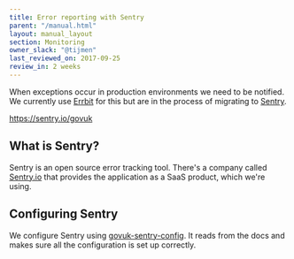 ```yaml
---
title: Error reporting with Sentry
parent: "/manual.html"
layout: manual_layout
section: Monitoring
owner_slack: "@tijmen"
last_reviewed_on: 2017-09-25
review_in: 2 weeks
---
```


When exceptions occur in production environments we need to be notified. We currently use [Errbit][] for this but are in the process of migrating to [Sentry][].

<https://sentry.io/govuk>

## What is Sentry?

Sentry is an open source error tracking tool. There's a company called [Sentry.io][] that provides the application as a SaaS product, which we're using.

## Configuring Sentry

We configure Sentry using [govuk-sentry-config][]. It reads from the docs and makes sure all the configuration is set up correctly.

[Errbit]: https://errbit.com/docs/master/
[Sentry]: https://sentry.io/govuk
[govuk-sentry-config]: https://github.com/alphagov/govuk-sentry-config
[Sentry.io]: https://sentry.io/about
